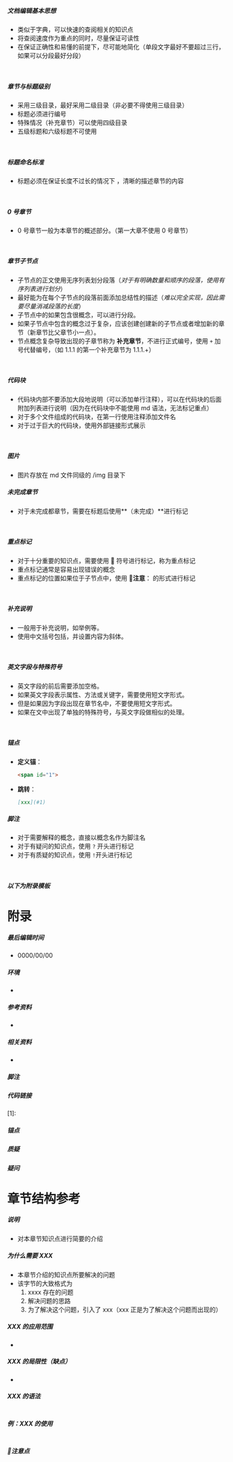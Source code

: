 ##### 文档编辑基本思想

- 类似于字典，可以快速的查阅相关的知识点
- 将查阅速度作为重点的同时，尽量保证可读性
- 在保证正确性和易懂的前提下，尽可能地简化（单段文字最好不要超过三行，如果可以分段最好分段）

<br>

##### 章节与标题级别

- 采用三级目录，最好采用二级目录（非必要不得使用三级目录）
- 标题必须进行编号
- 特殊情况（补充章节）可以使用四级目录
- 五级标题和六级标题不可使用

<br>

##### 标题命名标准

- 标题必须在保证长度不过长的情况下 ，清晰的描述章节的内容

<br>

##### 0 号章节

- 0 号章节一般为本章节的概述部分。（第一大章不使用 0 号章节）

<br>

##### 章节子节点

- 子节点的正文使用无序列表划分段落（*对于有明确数量和顺序的段落，使用有序列表进行划分*）
- 最好能为在每个子节点的段落前面添加总结性的描述（*难以完全实现，因此需要尽量消减段落的长度*）
- 子节点中的如果包含很概念，可以进行分段。
- 如果子节点中包含的概念过于复杂，应该创建创建新的子节点或者增加新的章节（新章节比父章节小一点）。
- 节点概念复杂导致出现的子章节称为 **补充章节**，不进行正式编号，使用 `+` 加号代替编号，（如 1.1.1 的第一个补充章节为 1.1.1.+）

<br>

##### 代码块

- 代码块内部不要添加大段地说明（可以添加单行注释），可以在代码块的后面附加列表进行说明（因为在代码块中不能使用 md 语法，无法标记重点）
- 对于多个文件组成的代码块，在第一行使用注释添加文件名
- 对于过于巨大的代码块，使用外部链接形式展示

<br>

##### 图片

- 图片存放在 md 文件同级的 /img 目录下

##### 未完成章节

- 对于未完成都章节，需要在标题后使用**（未完成）**进行标记

<br>

##### 重点标记

- 对于十分重要的知识点，需要使用 📌 符号进行标记，称为重点标记
- 重点标记通常是容易出现错误的概念
- 重点标记的位置如果位于子节点中，使用  📌**注意**： 的形式进行标记

<br>

##### 补充说明

- 一般用于补充说明，如举例等。
- 使用中文括号包括，并设置内容为斜体。

<br>

##### 英文字段与特殊符号

- 英文字段的前后需要添加空格。
- 如果英文字段表示属性、方法或关键字，需要使用短文字形式。
- 但是如果因为字段出现在章节名中，不要使用短文字形式。
- 如果在文中出现了单独的特殊符号，与英文字段做相似的处理。

<br>

##### 锚点

- **定义锚**：

  ```markdown
  <span id="1">
  ```

- **跳转**：

  ```markdown
  [xxx](#1)
  ```

##### 脚注

- 对于需要解释的概念，直接以概念名作为脚注名
- 对于有疑问的知识点，使用 `?` 开头进行标记
- 对于有质疑的知识点，使用 `!`开头进行标记

<br>

##### 以下为附录模板

# 附录

##### 最后编辑时间

- 0000/00/00

##### 环境

- 

##### 参考资料

- 

##### 相关资料

- 

##### 脚注

[^xxx]: 

##### 代码链接

[1]:

##### 锚点

[](#1) 

##### 质疑

[^!1]: 

##### 疑问

[^?1]: 

# 章节结构参考

##### 说明

- 对本章节知识点进行简要的介绍

##### 为什么需要 XXX

- 本章节介绍的知识点所要解决的问题
- 该字节的大致格式为
  1. xxxx 存在的问题
  2. 解决问题的思路
  3. 为了解决这个问题，引入了 xxx（xxx 正是为了解决这个问题而出现的）

##### XXX 的应用范围

- 

##### XXX 的局限性（缺点）

- 

##### XXX 的语法

```

```

##### 例：XXX 的使用

```

```

##### 📌注意点

